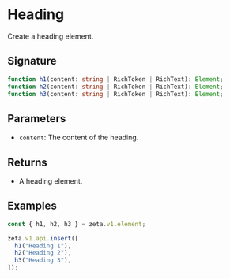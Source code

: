 # Heading

Create a heading element.

## Signature

```TypeScript
function h1(content: string | RichToken | RichText): Element;
function h2(content: string | RichToken | RichText): Element;
function h3(content: string | RichToken | RichText): Element;
```

## Parameters

- `content`: The content of the heading.

## Returns

- A heading element.

## Examples

```TypeScript
const { h1, h2, h3 } = zeta.v1.element;

zeta.v1.api.insert([
  h1("Heading 1"),
  h2("Heading 2"),
  h3("Heading 3"),
]);
```
